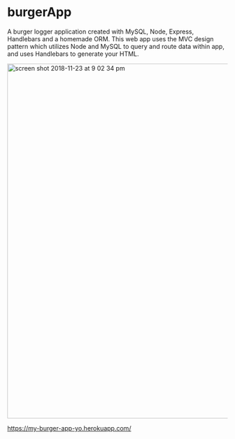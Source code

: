 # burgerApp
A burger logger application created with MySQL, Node, Express, Handlebars and a homemade ORM. This web app uses the MVC design pattern which utilizes Node and MySQL to query and route data within app, and uses Handlebars to generate your HTML.

<img width="812" alt="screen shot 2018-11-23 at 9 02 34 pm" src="https://user-images.githubusercontent.com/41456612/48963981-641a1880-ef64-11e8-85ec-e87d5bd6892b.png">

https://my-burger-app-yo.herokuapp.com/

